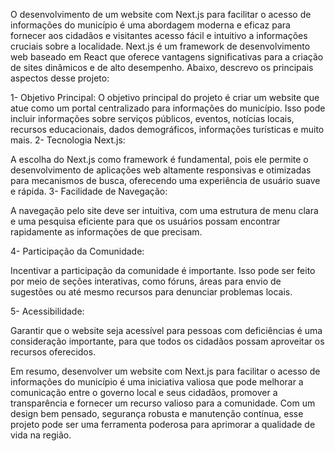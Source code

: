 O desenvolvimento de um website com Next.js para facilitar o acesso de informações do município é uma abordagem moderna e eficaz para fornecer aos cidadãos e visitantes acesso fácil e intuitivo a informações cruciais sobre a localidade. Next.js é um framework de desenvolvimento web baseado em React que oferece vantagens significativas para a criação de sites dinâmicos e de alto desempenho. Abaixo, descrevo os principais aspectos desse projeto:

1- Objetivo Principal:
O objetivo principal do projeto é criar um website que atue como um portal centralizado para informações do município. Isso pode incluir informações sobre serviços públicos, eventos, notícias locais, recursos educacionais, dados demográficos, informações turísticas e muito mais.
2- Tecnologia Next.js:

A escolha do Next.js como framework é fundamental, pois ele permite o desenvolvimento de aplicações web altamente responsivas e otimizadas para mecanismos de busca, oferecendo uma experiência de usuário suave e rápida.
3- Facilidade de Navegação:

A navegação pelo site deve ser intuitiva, com uma estrutura de menu clara e uma pesquisa eficiente para que os usuários possam encontrar rapidamente as informações de que precisam.

4- Participação da Comunidade:

Incentivar a participação da comunidade é importante. Isso pode ser feito por meio de seções interativas, como fóruns, áreas para envio de sugestões ou até mesmo recursos para denunciar problemas locais.

5- Acessibilidade:

Garantir que o website seja acessível para pessoas com deficiências é uma consideração importante, para que todos os cidadãos possam aproveitar os recursos oferecidos.

Em resumo, desenvolver um website com Next.js para facilitar o acesso de informações do município é uma iniciativa valiosa que pode melhorar a comunicação entre o governo local e seus cidadãos, promover a transparência e fornecer um recurso valioso para a comunidade. Com um design bem pensado, segurança robusta e manutenção contínua, esse projeto pode ser uma ferramenta poderosa para aprimorar a qualidade de vida na região.
